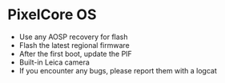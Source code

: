 # PixelCore OS

- Use any AOSP recovery for flash
- Flash the latest regional firmware
- After the first boot, update the PIF
- Built-in Leica camera
- If you encounter any bugs, please report them with a logcat
